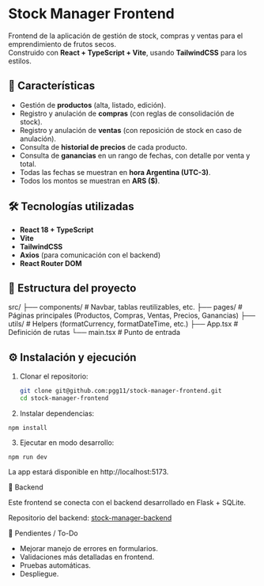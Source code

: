 # Stock Manager Frontend

Frontend de la aplicación de gestión de stock, compras y ventas para el emprendimiento de frutos secos.  
Construido con **React + TypeScript + Vite**, usando **TailwindCSS** para los estilos.

## 🚀 Características

- Gestión de **productos** (alta, listado, edición).
- Registro y anulación de **compras** (con reglas de consolidación de stock).
- Registro y anulación de **ventas** (con reposición de stock en caso de anulación).
- Consulta de **historial de precios** de cada producto.
- Consulta de **ganancias** en un rango de fechas, con detalle por venta y total.
- Todas las fechas se muestran en **hora Argentina (UTC-3)**.
- Todos los montos se muestran en **ARS ($)**.

## 🛠️ Tecnologías utilizadas

- **React 18 + TypeScript**
- **Vite**
- **TailwindCSS**
- **Axios** (para comunicación con el backend)
- **React Router DOM**

## 📂 Estructura del proyecto

src/
├── components/ # Navbar, tablas reutilizables, etc.
├── pages/ # Páginas principales (Productos, Compras, Ventas, Precios, Ganancias)
├── utils/ # Helpers (formatCurrency, formatDateTime, etc.)
├── App.tsx # Definición de rutas
└── main.tsx # Punto de entrada

## ⚙️ Instalación y ejecución

1. Clonar el repositorio:
   ```bash
   git clone git@github.com:pgg11/stock-manager-frontend.git
   cd stock-manager-frontend

2. Instalar dependencias:

  `npm install`

3. Ejecutar en modo desarrollo:

  `npm run dev`

La app estará disponible en http://localhost:5173.

🔗 Backend

Este frontend se conecta con el backend desarrollado en Flask + SQLite.

Repositorio del backend: [stock-manager-backend](https://github.com/pgg11/stock-manager-backend)

📌 Pendientes / To-Do

* Mejorar manejo de errores en formularios.
* Validaciones más detalladas en frontend.
* Pruebas automáticas.
* Despliegue.